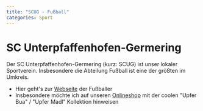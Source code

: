```yaml
---
title: "SCUG - Fußball"
categories: Sport
---
```

# SC Unterpfaffenhofen-Germering
Der SC Unterpfaffenhofen-Germering (kurz: SCUG) ist unser lokaler Sportverein. Insbesondere die Abteilung Fußball ist eine der größten im Umkreis.

* Hier geht's zur [Webseite](https://www.fussball-scug.de) der Fußballer
* Insbesondere möchte ich auf unseren [Onlineshop](http://supr.com/Upfer-Bua) mit der coolen "Upfer Bua" / "Upfer Madl" Kollektion hinweisen
